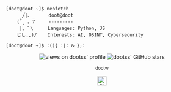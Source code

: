 ```
[doot@doot ~]$ neofetch
      ╱|、      doot@doot
    (˚ˎ 。7     ---------
     |、˜〵     Languages: Python, JS
    じしˍ,)/    Interests: AI, OSINT, Cybersecurity

[doot@doot ~]$ :(){ :|: & };:
```

<p align="center">
  <!-- Profile Views -->
 <img src="https://komarev.com/ghpvc/?username=dootss&style=flat-square&color=ff69b4&label=views" alt="views on dootss' profile" />

  <!-- GitHub Stars -->
  <img src="https://img.shields.io/github/stars/dootss?style=flat-square&color=ff69b4" alt="dootss' GitHub stars"/>
</p>



      
<p align="center">
  <sub>dootw</sub>
</p>

<p align="center">
  <a href="https://discordapp.com/users/476415736466636810">
    <img src="https://cdn.icon-icons.com/icons2/2108/PNG/512/discord_icon_130958.png" width="24" height="24" alt="Discord Logo">
  </a>
</p>
